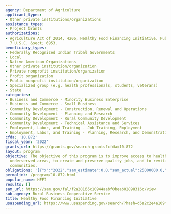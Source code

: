 ```yaml
---
agency: Department of Agriculture
applicant_types:
- Other private institutions/organizations
assistance_types:
- Project Grants
authorizations:
- Agriculture Act of 2014, 4206, Healthy Food Financing Initiative. Pub. L. 113, 79.
  7 U.S.C. &sect; 6953.
beneficiary_types:
- Federally Recognized Indian Tribal Governments
- Local
- Native American Organizations
- Other private institution/organization
- Private nonprofit institution/organization
- Profit organization
- Public nonprofit institution/organization
- Specialized group (e.g. health professionals, students, veterans)
- State
categories:
- Business and Commerce - Minority Business Enterprise
- Business and Commerce - Small Business
- Community Development - Construction, Renewal and Operations
- Community Development - Planning and Research
- Community Development - Rural Community Development
- Community Development - Technical Assistance and Services
- Employment, Labor, and Training - Job Training, Employment
- Employment, Labor, and Training - Planning, Research, and Demonstration
cfda: '10.872'
fiscal_year: '2022'
grants_url: https://grants.gov/search-grants?cfda=10.872
layout: program
objective: The objective of this program is to improve access to healthy foods in
  underserved areas, to create and preserve quality jobs, and to revitalize low income
  communities.
obligations: '[{"x":"2022","sam_estimate":0.0,"sam_actual":25000000.0,"usa_spending_actual":162243479.0},{"x":"2023","sam_estimate":5756519.0,"sam_actual":0.0,"usa_spending_actual":5756521.0},{"x":"2024","sam_estimate":5000000.0,"sam_actual":0.0,"usa_spending_actual":0.0}]'
permalink: /program/10.872.html
popular_name: HFFI
results: []
sam_url: https://sam.gov/fal/f2a20165c10944aabf0beab02898316c/view
sub-agency: Rural Business Cooperative Service
title: Healthy Food Financing Initiative
usaspending_url: https://www.usaspending.gov/search/?hash=d5a2c2e4a109f67655210a468ca5bd55
---
```

